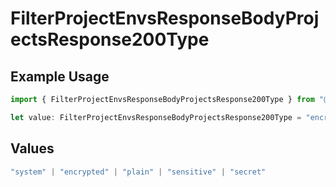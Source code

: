 # FilterProjectEnvsResponseBodyProjectsResponse200Type

## Example Usage

```typescript
import { FilterProjectEnvsResponseBodyProjectsResponse200Type } from "@vercel/sdk/models/filterprojectenvsop.js";

let value: FilterProjectEnvsResponseBodyProjectsResponse200Type = "encrypted";
```

## Values

```typescript
"system" | "encrypted" | "plain" | "sensitive" | "secret"
```